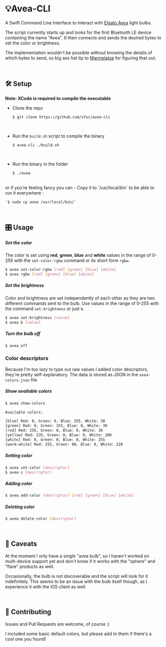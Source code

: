# 💡Avea-CLI

A Swift Command Line Interface to interact with [Elgato Avea](https://www.elgato.com/en/smart/avea) light bulbs.

The script currently starts up and looks for the first Bluetooth LE device containing the name "Avea". It then connects and sends the desired bytes to set the color or brightness.

The implementation wouldn't be possible without knowing the details of which bytes to send, so big ass hat tip to [Marmelatze](https://github.com/Marmelatze/avea_node) for figuring that out.

<br>

## 🛠 Setup
**Note: XCode is required to compile the executable**

- Clone the repo

	`$ git clone https://github.com/vfuc/avea-cli`

<br>

- Run the `build.sh` script to compile the binary

	`$ avea-cli ./build.sh`

<br>


- Run the binary in the folder

	`$ ./avea`

<br>
or if you're feeling fancy you can 
- Copy it to `/usr/local/bin` to be able to run it everywhere : 

	`$ sudo cp avea /usr/local/bin/`

<br>

## 🎛 Usage

##### Set the color
The color is set using **red**, **green**, **blue** and **white** values in the range of 0-255 with the `set-color-rgbw` command or its short form `rgbw`. 
 
```sh
$ avea set-color-rgbw [red] [green] [blue] [white]
$ avea rgbw [red] [green] [blue] [white]
```

##### Set the brightness
Color and brightness are set independently of each other as they are two different commands sent to the bulb. Use values in the range of 0-255 with the command `set-brightness` or just `b`.

```sh
$ avea set-brightness [value]
$ avea b [value]
```

##### Turn the bulb off
```sh
$ avea off
```

### Color descriptors
Because I'm too lazy to type out raw values I added color descriptors, they're pretty self-explanatory.
The data is stored as JSON in the `avea-colors.json` file
##### Show available colors
```sh
$ avea show-colors

Available colors: 

[blue] Red: 0, Green: 0, Blue: 255, White: 30
[green] Red: 0, Green: 255, Blue: 0, White: 30
[red] Red: 255, Green: 0, Blue: 0, White: 30
[yellow] Red: 235, Green: 0, Blue: 0, White: 200
[white] Red: 0, Green: 0, Blue: 0, White: 255
[warm-white] Red: 255, Green: 80, Blue: 0, White: 220
```

##### Setting color
```sh
$ avea set-color [descriptor]
$ avea c [descriptor]
```

##### Adding color
```sh
$ avea add-color [descriptor] [red] [green] [blue] [white]
```

##### Deleting color
```sh
$ avea delete-color [descriptor]
```
<br>

## 🤔 Caveats
At the moment I only have a single "avea bulb", so I haven't worked on multi-device support yet and don't know if it works with the "sphere" and "flare" products as well.

Occasionally, the bulb is not discoverable and the script will look for it indefinitely. This seems to be an issue with the bulb itself though, as I experience it with the iOS client as well. 

<br>

## 🙋 Contributing
Issues and Pull Requests are welcome, of course :)

I included some basic default colors, but please add to them if there's a cool one you found!
